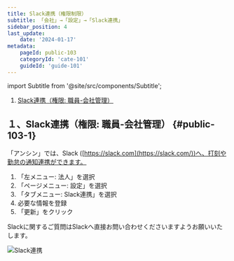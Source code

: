 ```yaml
---
title: Slack連携（権限制限）
subtitle: 「会社」→「設定」→「Slack連携」
sidebar_position: 4
last_update: 
    date: '2024-01-17'
metadata: 
    pageId: public-103
    categoryId: 'cate-101'
    guideId: 'guide-101'
---
```

import Subtitle from '@site/src/components/Subtitle';

<Subtitle text={frontMatter.subtitle} />

1. [Slack連携（権限: 職員-会社管理）](#public-103-1)

## １、Slack連携（権限: 職員-会社管理） {#public-103-1}

「アンシン」では、Slack ([https://slack.com](https://slack.com/))へ、打刻や勤怠の通知連携ができます。

1. 「左メニュー: 法人」を選択
2. 「ページメニュー: 設定」を選択
3. 「タブメニュー: Slack連携」を選択
4. 必要な情報を登録
5. 「更新」をクリック

Slackに関するご質問はSlackへ直接お問い合わせくださいますようお願いいたします。

![Slack連携](/img/guide/public-103-1.png)